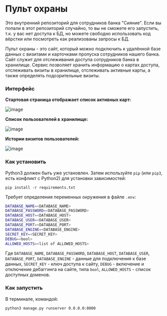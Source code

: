 # Пульт охраны

Это внутренний репозиторий для сотрудников банка "Сияние". Если вы попали в этот репозиторий случайно, то вы не сможете его запустить, т.к. у вас нет доступа к БД, но можете свободно использовать код вёрстки или посмотреть как реализованы запросы к БД.

Пульт охраны - это сайт, который можно подключить к удалённой базе данных с визитами и карточками пропуска сотрудников нашего банка.
Сайт служит для отслеживания доступа сотрудников банка в хранилище. Сервис позволяет хранить информацию о картах доступа, отслеживать визиты в хранилище, отслеживать активные карты, а также определять подозрительные визиты.
### Интерфейс

**Стартовая страница отображает список активных карт:**


![image](https://user-images.githubusercontent.com/67222917/206236356-9d17df06-be17-43d0-8a2f-44b65754c6d9.png)


**Список пользователей в хранилище:**


![image](https://user-images.githubusercontent.com/67222917/206236457-7593ee84-4b99-4898-be26-b305404ffc41.png)

**Истории визитов пользователей:**


![image](https://user-images.githubusercontent.com/67222917/206236552-2868c379-742c-4385-8ab6-39ba1d0a1116.png)


### Как установить
Python3 должен быть уже установлен. 
Затем используйте `pip` (или `pip3`, есть конфликт с Python2) для установки зависимостей:
```
pip install -r requirements.txt
```

Требует определения переменных окружения в файле `.env`:
```bash
DATABASE_NAME=<DATABASE_NAME>
DATABASE_PASSWORD=<DATABASE_PASSWORD>
DATABASE_HOST=<DATABASE_HOST>
DATABASE_USER=<DATABASE_USER>
DATABASE_PORT=<DATABASE_PORT>
DATABASE_ENGINE=<DATABASE_ENGINE>
SECRET_KEY=<SECRET_KEY>
DEBUG=<bool>
ALLOWED_HOSTS=<list of ALLOWED_HOSTS>
```
Где `DATABASE_NAME`, `DATABASE_PASSWORD`, `DATABASE_HOST`, `DATABASE_USER`, `DATABASE_PORT`, `DATABASE_ENGINE` - данные для подключения к базе данных, `SECRET_KEY` - ключ доступа к сайту, `DEBUG` - включение и отключение дебаггинга на сайте, типа `bool`, `ALLOWED_HOSTS` - список доступных доменов.

### Как запустить

В терминале, командой:
```
python3 manage.py runserver 0.0.0.0:8000
```
